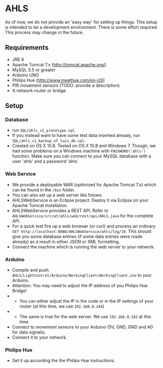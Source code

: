 # AHLS

As of now, we do not provide an 'easy way' for setting up things.
This setup is intended to be a development environment. There is some effort required.
This process may change in the future.

## Requirements
- JRE 6
- Apache Tomcat 7.x (http://tomcat.apache.org/)
- MySQL 5.5 or greater
- Arduino UNO
- Philips Hue (http://www.meethue.com/en-US)
- PIR movement sensors (TODO: provide a description)
- A network router or bridge.

## Setup

### Database
- run `SQL/ahls_v1_prototype.sql`.
- If you instead want to have some test data inserted already, run `SQL/ahls_v1_backup_of_luis_db.sql`.
- Created on OS X 10.8. Tested on OS X 10.8 and Windows 7. Though, we had some problems on a Windows machine with `PASSWORD('ahls')` function.
Make sure you can connect to your MySQL database with a user 'ahls' and a password 'ahls'.

### Web Service
- We provide a deployable WAR (optimized for Apache Tomcat 7.x) which can be found in the `/bin` folder.
- You can also set up a web server like folows:
- AHLSWebService is an Eclipse project. Deploy it via Eclipse on your Apache Tomcat installation.
- AHLSWebService provides a REST API. Refer to `AHLSWebService/src/at/ahls/web/rest/api/AHLS.java` for the complete API.
- For a quick test fire up a web browser (or curl) and process an ordinary `GET http://localhost:8080/AHLSWebService/ahls/log/10`. This should give you some database entries (if some data entries were made already) as a result in either JSON or XML formatting.
- Connect the machine which is running the web server to your network.

### Arduino
- Compile and push `AHLS/LightControl/Arduino/WorkingClient/WorkingClient.ino` to your Arduino.
- Attention: You may need to adjust the IP address of you Philips Hue Bridge!
- - You can either adjust the IP in the code or in the IP settings of your router (at this time, we use `192.168.0.244`)
- - The same is true for the web server. We use `192.168.0.242` at this time.
- Connect to movement sensors to your Arduino (5V, GND, GND and A0 for data signals).
- Connect it to your network.

### Philips Hue
- Set it up according the the Philips Hue instructions.
